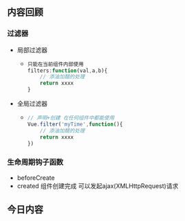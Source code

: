 ## 内容回顾

### 过滤器

-   局部过滤器

    -   ```javascript
        只能在当前组件内部使用
        filters:function(val,a,b){
            // 添油加醋的处理
            return xxxx
        }
        ```

        

-   全局过滤器

    -   ```javascript
        // 声明+创建 在任何组件中都能使用
        Vue.filter('myTime',function(){
            // 添油加醋的处理
            return xxxx
        })
        ```

### 生命周期钩子函数

-   beforeCreate
-   created 组件创建完成 可以发起ajax(XMLHttpRequest)请求



## 今日内容